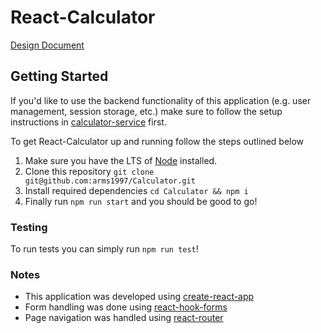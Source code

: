 # React-Calculator

[Design Document](https://docs.google.com/document/d/15whfsB-E8Dm4XBZpWGx9u8UcvMfGJ9AaPAnWfeTwlGA/edit?usp=sharing)

## Getting Started

If you'd like to use the backend functionality of this application (e.g. user management, session storage, etc.) make sure to follow the setup instructions in [calculator-service](https://github.com/arms1997/calculator-service) first.

To get React-Calculator up and running follow the steps outlined below

1. Make sure you have the LTS of [Node](https://nodejs.org/en) installed.
2. Clone this repository `git clone git@github.com:arms1997/Calculator.git`
3. Install required dependencies `cd Calculator && npm i`
4. Finally run `npm run start` and you should be good to go!

### Testing

To run tests you can simply run `npm run test`!

### Notes

- This application was developed using [create-react-app](https://create-react-app.dev/)
- Form handling was done using [react-hook-forms](https://www.react-hook-form.com/)
- Page navigation was handled using [react-router](https://reactrouter.com/en/main)
